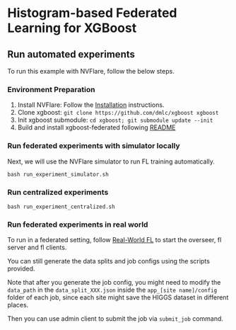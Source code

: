 # Histogram-based Federated Learning for XGBoost   

## Run automated experiments
To run this example with NVFlare, follow the below steps.

### Environment Preparation

1. Install NVFlare: Follow the [Installation](https://nvflare.readthedocs.io/en/main/quickstart.html) instructions.
2. Clone xgboost: `git clone https://github.com/dmlc/xgboost xgboost`
3. Init xgboost submodule: `cd xgboost; git submodule update --init`
4. Build and install xgboost-federated following [README](https://github.com/dmlc/xgboost/blob/master/plugin/federated/README.md)

### Run federated experiments with simulator locally
Next, we will use the NVFlare simulator to run FL training automatically.
```
bash run_experiment_simulator.sh
```

### Run centralized experiments
```
bash run_experiment_centralized.sh
```

### Run federated experiments in real world

To run in a federated setting, follow [Real-World FL](https://nvflare.readthedocs.io/en/main/real_world_fl.html) to
start the overseer, fl server and fl clients.

You can still generate the data splits and job configs using the scripts provided.

Note that after you generate the job config, you might need to modify the `data_path` in the `data_split_XXX.json`
inside the `app_[site name]/config` folder of each job, since each site might save the HIGGS dataset in different places.

Then you can use admin client to submit the job via `submit_job` command.
